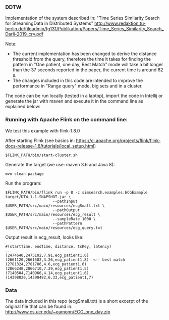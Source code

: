 ### DDTW
Implementation of the system described in: "Time Series Similarity Search for StreamingData in Distributed Systems" http://www.redaktion.tu-berlin.de/fileadmin/fg131/Publikation/Papers/Time_Series_Similarity_Search_Darli-2019_crv.pdf

Note:<br>
- The current implementation has been changed to derive the distance threshold from the query, therefore the time it takes for finding the pattern in "One patient, one day, Best Match" mode will take a bit longer than the 37 seconds reported in the paper, the current time is around 62 s.
- The changes included in this code are intended to improve the performance in "Range query" mode, big sets and in a cluster.

The code can be run locally (tested in a laptop), import the code in Intellij or generate the jar with maven and execute it in the command line as explained below:

### Running with Apache Flink on the command line:
We test this example with flink-1.8.0

After starting Flink (see basics in: https://ci.apache.org/projects/flink/flink-docs-release-1.8/tutorials/local_setup.html)
```
$FLINK_PATH/bin/start-cluster.sh 
```
Generate the target (we use: maven 3.6 and Java 8):
```
mvn clean package
```
Run the program:
```
$FLINK_PATH/bin/flink run -p 8 -c simsearch.examples.ECGExample target/DTW-1.1-SNAPSHOT.jar \
                     --pathInput $USER_PATH/src/main/resources/ecgSmall.txt \
                     --pathOutput $USER_PATH/src/main/resources/ecg_result \
                     --sampleRate 1000 \
                     --pathPattern $USER_PATH/src/main/resources/ecg_query.txt
```

Output result in ecg_result, looks like:
```
#(startTime, endTime, distance, tsKey, latency)
...
(2474640,2475102,7.91,ecg_patient1,6)
(2661120,2661582,3.26,ecg_patient1,8)  <-- best match
(2781324,2781786,4.6,ecg_patient1,6)
(2866248,2866710,7.29,ecg_patient1,5)
(7140504,7140966,4.14,ecg_patient1,6)
(14398020,14398482,6.33,ecg_patient1,7)
```


### Data
The data included in this repo (ecgSmall.txt) is a short excerpt of the original file that can be found in: http://www.cs.ucr.edu/~eamonn/ECG_one_day.zip

